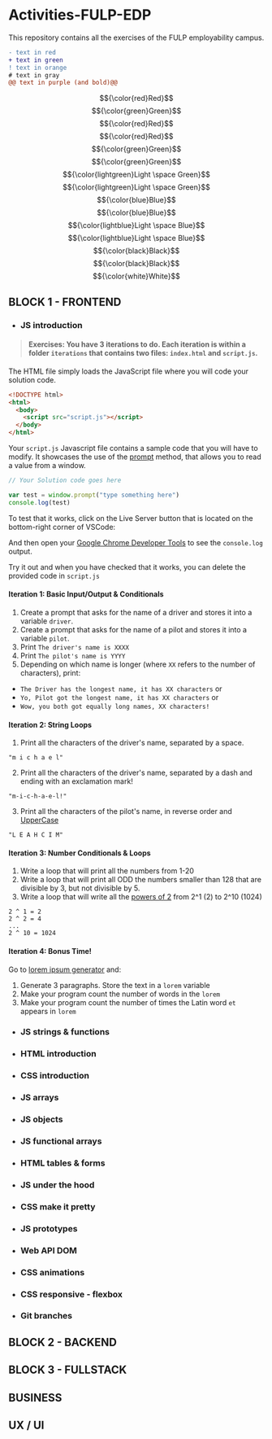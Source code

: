 # Activities-FULP-EDP
This repository contains all the exercises of the FULP employability campus.
```diff
- text in red
+ text in green
! text in orange
# text in gray
@@ text in purple (and bold)@@
```
$${\color{red}Red}$$
$${\color{green}Green}$$
$${\color{red}Red}$$	$${\color{red}Red}$$
$${\color{green}Green}$$	$${\color{green}Green}$$
$${\color{lightgreen}Light \space Green}$$	$${\color{lightgreen}Light \space Green}$$
$${\color{blue}Blue}$$	$${\color{blue}Blue}$$
$${\color{lightblue}Light \space Blue}$$	$${\color{lightblue}Light \space Blue}$$
$${\color{black}Black}$$	$${\color{black}Black}$$
$${\color{white}White}$$

## BLOCK 1 - FRONTEND
- ###  JS introduction
> #### Exercises: You have 3 iterations to do. Each iteration is within a folder `iterations` that contains two files: `index.html` and `script.js`.

The HTML file simply loads the JavaScript file where you will code your solution code.
```html
<!DOCTYPE html>
<html>
  <body>
    <script src="script.js"></script>
  </body>
</html>
```

Your `script.js` Javascript file contains a sample code that you will have to modify. It showcases the use of the [prompt](https://developer.mozilla.org/en-US/docs/Web/API/Window/prompt) method, that allows you to read a value from a window.
```js
// Your Solution code goes here

var test = window.prompt("type something here")
console.log(test)
```

To test that it works, click on the Live Server button that is located on the bottom-right corner of VSCode:

And then open your [Google Chrome Developer Tools](https://developers.google.com/web/tools/chrome-devtools/) to see the `console.log` output.

Try it out and when you have checked that it works, you can delete the provided code in `script.js`

#### Iteration 1: Basic Input/Output & Conditionals

1. Create a prompt that asks for the name of a driver and stores it into a variable `driver`.
1. Create a prompt that asks for the name of a pilot and stores it into a variable `pilot`.
1. Print `The driver's name is XXXX`
1. Print `The pilot's name is YYYY`
1. Depending on which name is longer (where `XX` refers to the number of characters), print:
  - `The Driver has the longest name, it has XX characters` or
  - `Yo, Pilot got the longest name, it has XX characters` or
  - `Wow, you both got equally long names, XX characters!`

#### Iteration 2: String Loops
1. Print all the characters of the driver's name, separated by a space.
```
"m i c h a e l"
```

2. Print all the characters of the driver's name, separated by a dash and ending with an exclamation mark!
```
"m-i-c-h-a-e-l!"
```

3. Print all the characters of the pilot's name, in reverse order and [UpperCase](https://developer.mozilla.org/en-US/docs/Web/JavaScript/Reference/Global_Objects/String/toUpperCase)
```
"L E A H C I M"
```

#### Iteration 3: Number Conditionals & Loops

1. Write a loop that will print all the numbers from 1-20
1. Write a loop that will print all ODD the numbers smaller than 128 that are divisible by 3, but not divisible by 5.
1. Write a loop that will write all the [powers of 2](https://www.varsitytutors.com/hotmath/hotmath_help/topics/exponent-tables-and-patterns) from 2^1 (2) to 2^10 (1024)
```
2 ^ 1 = 2
2 ^ 2 = 4
...
2 ^ 10 = 1024
```

#### Iteration 4: Bonus Time!
Go to [lorem ipsum generator](https://loremipsum.io) and:

1. Generate 3 paragraphs. Store the text in a `lorem` variable
1. Make your program count the number of words in the `lorem`
1. Make your program count the number of times the Latin word `et` appears in `lorem`


- ### JS strings & functions
- ### HTML introduction
- ### CSS introduction
- ### JS arrays
- ### JS objects
- ### JS functional arrays
- ### HTML tables & forms
- ### JS under the hood
- ### CSS make it pretty
- ### JS prototypes
- ### Web API DOM
- ### CSS animations 
- ### CSS responsive - flexbox
- ### Git branches

## BLOCK 2 - BACKEND
## BLOCK 3 - FULLSTACK
## BUSINESS
## UX / UI
